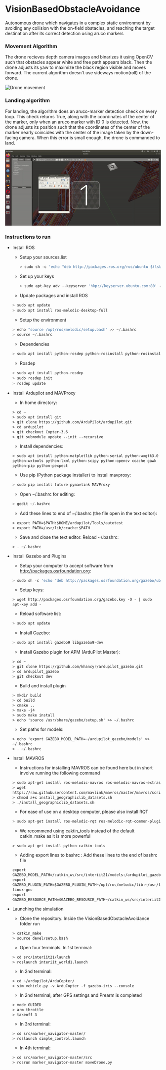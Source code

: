 # VisionBasedObstacleAvoidance
Autonomous drone which navigates in a complex static environment by avoiding any collision with the on-field obstacles, and reaching the target destination after its correct detection using aruco markers

### Movement Algorithm

The drone recieves depth camera images and binarizes it using OpenCV such that obstacles appear white and free path appears black. Then the drone adjusts its yaw to maximize the black region visible and moves forward. The current algorithm doesn't use sideways motion(roll) of the drone.

![Drone movement](gifs/movement.gif)

### Landing algorithm

 For landing, the algorithm does an aruco-marker detection check on every loop. This check returns True, along with the coordinates of the center of the marker, only when an aruco marker with ID 0 is detected. Now, the drone adjusts its position such that the coordinates of the center of the marker nearly coincides with the center of the image taken by the down-facing camera. When this error is small enough, the drone is commanded to land.

![Drone Landing](gifs/landing.gif)

### Instructions to run

* Install ROS
  * Setup your sources.list  
    ```py
    > sudo sh -c 'echo "deb http://packages.ros.org/ros/ubuntu $(lsb_release -sc) main" > /etc/apt/sources.list.d/ros-latest.list'
    ```
  * Set up your keys
    ```py
    > sudo apt-key adv --keyserver 'hkp://keyserver.ubuntu.com:80' --recv-key C1CF6E31E6BADE8868B172B4F42ED6FBAB17C654
    ```
  * Update packages and install ROS
  ```py
  > sudo apt update
  > sudo apt install ros-melodic-desktop-full
  ```

  * Setup the environment
  ```py
  > echo "source /opt/ros/melodic/setup.bash" >> ~/.bashrc
  > source ~/.bashrc
  ```

  * Dependencies
  ```py
  > sudo apt install python-rosdep python-rosinstall python-rosinstall-generator python-wstool build-essential
  ```

  * Rosdep
  ```py
  > sudo apt install python-rosdep
  > sudo rosdep init
  > rosdep update
  ```

* Install Ardupilot and MAVProxy
  * In home directory:
  ```
  > cd ~
  > sudo apt install git
  > git clone https://github.com/ArduPilot/ardupilot.git
  > cd ardupilot
  > git checkout Copter-3.6
  > git submodule update --init --recursive
  ```
  * Install dependencies:
  ```
  > sudo apt install python-matplotlib python-serial python-wxgtk3.0 python-wxtools python-lxml python-scipy python-opencv ccache gawk python-pip python-pexpect
  ```
  * Use pip (Python package installer) to install mavproxy:
  ```py
  > sudo pip install future pymavlink MAVProxy
  ```
  * Open ~/.bashrc for editing:
  ```py
  > gedit ~/.bashrc
  ```
  * Add these lines to end of ~/.bashrc (the file open in the text editor):
  ```
  > export PATH=$PATH:$HOME/ardupilot/Tools/autotest
  > export PATH=/usr/lib/ccache:$PATH
  ```
  * Save and close the text editor. Reload ~/.bashrc:
  ```
  > . ~/.bashrc
  ```  

* Install Gazebo and Plugins
  * Setup your computer to accept software from http://packages.osrfoundation.org:
  ```py
  > sudo sh -c 'echo "deb http://packages.osrfoundation.org/gazebo/ubuntu-stable `lsb_release -cs` main" > /etc/apt/sources.list.d/gazebo-stable.list'
  ```

  * Setup keys:
  ```
  > wget http://packages.osrfoundation.org/gazebo.key -O - | sudo apt-key add -
  ```

  * Reload software list:
  ```py
  > sudo apt update
  ```

  * Install Gazebo:
  ```py
  > sudo apt install gazebo9 libgazebo9-dev
  ```

  * Install Gazebo plugin for APM (ArduPilot Master):
  ```
  > cd ~
  > git clone https://github.com/khancyr/ardupilot_gazebo.git
  > cd ardupilot_gazebo
  > git checkout dev
  ```
  * Build and install plugin
  ```
  > mkdir build
  > cd build
  > cmake ..
  > make -j4
  > sudo make install
  > echo 'source /usr/share/gazebo/setup.sh' >> ~/.bashrc
  ```
  * Set paths for models:
  ```
  > echo 'export GAZEBO_MODEL_PATH=~/ardupilot_gazebo/models' >> ~/.bashrc
  > . ~/.bashrc
  ```

* Install MAVROS
  * Instructions for installing MAVROS can be found here but in short involve running the following command
  ```
  > sudo apt-get install ros-melodic-mavros ros-melodic-mavros-extras
  > wget https://raw.githubusercontent.com/mavlink/mavros/master/mavros/scripts/install_geographiclib_datasets.sh
  > chmod a+x install_geographiclib_datasets.sh
  > ./install_geographiclib_datasets.sh
  ```

  * For ease of use on a desktop computer, please also install RQT
  ```py
  > sudo apt-get install ros-melodic-rqt ros-melodic-rqt-common-plugins ros-melodic-rqt-robot-plugins
  ```

  * We recommend using caktin_tools instead of the default catkin_make as it is more powerful
  ```
  > sudo apt-get install python-catkin-tools
  ```

  * Adding export lines to bashrc : Add these lines to the end of bashrc file
  ```
  export GAZEBO_MODEL_PATH=/catkin_ws/src/interiit21/models:/ardupilot_gazebo/models
  export GAZEBO_PLUGIN_PATH=$GAZEBO_PLUGIN_PATH~/opt/ros/melodic/lib:~/usr/lib/x86_64-linux-gnu
  export GAZEBO_RESOURCE_PATH=$GAZEBO_RESOURCE_PATH~/catkin_ws/src/interiit21/worlds
  ```

* Launching the simulation
  * Clone the repository. Inside the VisionBasedObstacleAvoidance folder run
  ```
  > catkin_make
  > source devel/setup.bash
  ```
  * Open four terminals. In 1st terminal:
  ```
  > cd src/interiit21/launch
  > roslaunch interiit_world1.launch
  ```
  * In 2nd terminal:
  ```
  > cd ~/ardupilot/ArduCopter/
  > sim_vehicle.py -v ArduCopter -f gazebo-iris --console
  ```
  * In 2nd terminal, after GPS settings and Prearm is completed
  ```
  > mode GUIDED
  > arm throttle
  > takeoff 3
  ```
  * In 3rd terminal:
  ```
  > cd src/marker_navigator-master/
  > roslaunch simple_control.launch
  ```
  * In 4th terminal:
  ```
  > cd src/marker_navigator-master/src
  > rosrun marker_navigator-master moveDrone.py
  ```
